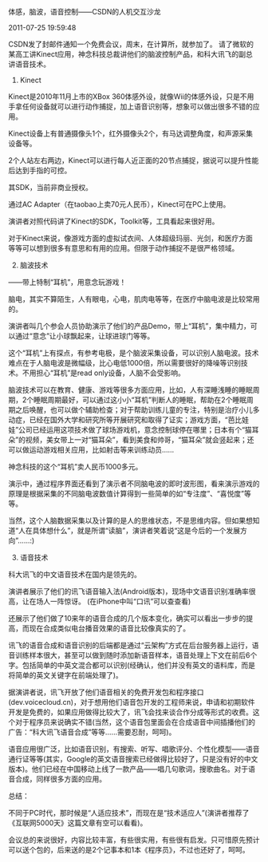 体感，脑波，语音控制——CSDN的人机交互沙龙

2011-07-25 19:59:48

CSDN发了封邮件通知一个免费会议，周末，在计算所，就参加了。
请了微软的某高工讲Kinect应用，神念科技总裁讲他们的脑波控制产品，和科大讯飞的副总讲语音技术。


1. Kinect

Kinect是2010年11月上市的XBox 360体感外设，就像Wii的体感外设，只是不用手拿任何设备就可以进行动作捕捉，加上语音识别等，想象可以做出很多不错的应用。

Kinect设备上有普通摄像头1个，红外摄像头2个，有马达调整角度，和声源采集设备等。

2个人站左右两边，Kinect可以进行每人近正面的20节点捕捉，据说可以提升性能后达到手指的可控。

其SDK，当前非商业授权。

通过AC Adapter（在taobao上卖70元人民币），Kinect可在PC上使用。

演讲者对照代码讲了Kinect的SDK，Toolkit等，工具看起来很好用。

对于Kinect来说，像游戏方面的虚拟试衣间、人体超级玛丽、光剑，和医疗方面等等可以想到很多有意思和有用的应用。但限于动作捕捉不是很严格领域。


2. 脑波技术

——带上特制“耳机”，用意念玩游戏！

脑电，其实不算陌生，人有眼电，心电，肌肉电等等，在医疗中脑电波是比较常用的。

演讲者叫几个参会人员协助演示了他们的产品Demo，带上“耳机”，集中精力，可以通过“意念”让小球飘起来，让球进球门等等。

这个“耳机”上有探点，有参考电极，是个脑波采集设备，可以识别人脑电波。技术难点在于人脑电波是微幅级，比心电低1000倍，所以需要很好的降噪等识别技术。不用担心“耳机”是read only设备，人脑不会受影响。

脑波技术可以在教育、健康、游戏等很多方面应用，比如，人有深睡浅睡的睡眠周期，2个睡眠周期最好，可以通过这小小“耳机”判断人的睡眠，帮助在2个睡眠周期之后唤醒，也可以做个辅助检查；对于帮助训练儿童的专注，特别是治疗小儿多动症，已经在国外大学和研究所等开展研究和取得了证实；游戏方面，“芭比娃娃”公司已经运用这项技术做了球场游戏机，意念控制球停在哪里；日本有个“猫耳朵”的视频，美女带上一对“猫耳朵”，看到美食和帅哥，“猫耳朵”就会竖起来；还可以做运动游戏相关应用，比如射击等来训练动员……

神念科技的这个“耳机”卖人民币1000多元。

演示中，通过程序界面还看到了演示者不同脑电波的即时波形图，看来演示游戏的原理是根据采集的不同脑电波数值计算得到一些简单的如“专注度”、“喜悦度”等等。

当然，这个人脑数据采集以及计算的是人的思维状态，不是思维内容。但如果想知道“人在具体想什么”，就是所谓“读脑”，演讲者笑着说“这是今后的一个发展方向”……:)


3. 语音技术

科大讯飞的中文语音技术在国内是领先的。

演讲者展示了他们的讯飞语音输入法(Android版本)，现场中文语音识别准确率很高，让在场人一阵惊讶。
(在iPhone中叫“口讯”可以查查看)

还展示了他们做了10来年的语音合成的几个版本变化，确实可以看出一步步的提高，而现在合成类似电台播音效果的语音比较像真实的了。

讯飞的语音合成和语音识别的后端都是通过“云架构”方式在后台服务器上运行，语音训练样本很大，甚至可以做到随时添加新语音样本，语音处理上下文在前后6个字。包括简单的中英文混合都可以识别(经确认，他们并没有英文的语料库，而是将简单的英文关键字在前端处理了)。

据演讲者说，讯飞开放了他们语音相关的免费开发包和程序接口(dev.voicecloud.cn)，对于想用他们语音包开发的工程师来说，申请和初期软件开发是免费的，如果应用做得比较大了，讯飞会找来谈合作分成等形式的收费。这个对于程序员来说确实不错(当然，这个语音包里面会在合成语音中间插播他们的广告：“科大讯飞语音合成”等等……需要忍耐，呵呵)。

语音应用很广泛，比如语音识别，有搜索、听写、唱歌评分、个性化模型——语音通行证等等(其实，Google的英文语音搜索已经做得比较好了，只是没有好的中文版本)。他们已经在中国移动上线了一款产品——唱几句歌词，搜歌曲名。对于语音合成，同样很多方面的应用。


总结：

不同于PC时代，那时候是“人适应技术”，而现在是“技术适应人”(演讲者推荐了《互联网5000天》这篇文章有空可以看看)。

会议总的来说很好，内容比较丰富，有些很实用，有些很有启发。只可惜原先预计可以送个包的，后来送的是2个记事本和1本《程序员》，不过也还好了，呵呵。